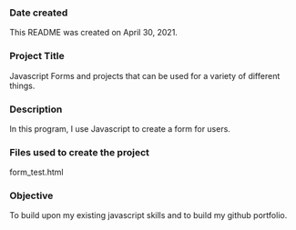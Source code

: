 ### Date created
This README was created on April 30, 2021.

### Project Title
Javascript Forms and projects that can be used for a variety of different things.

### Description
In this program, I use Javascript to create a form for users.

### Files used to create the project
form_test.html

### Objective 
To build upon my existing javascript skills and to build my github portfolio.
